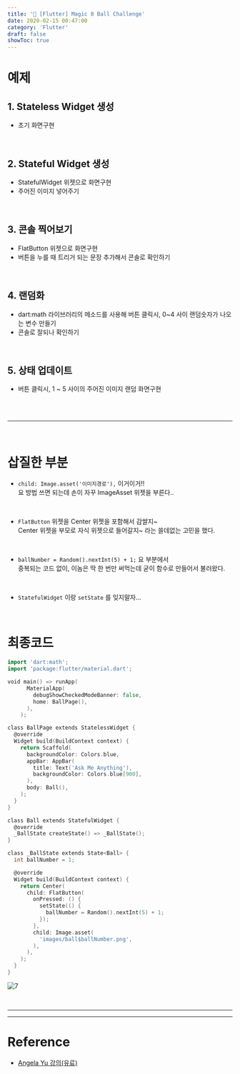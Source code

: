 ```yaml
---
title: '💎 [Flutter] Magic 8 Ball Challenge'
date: 2020-02-15 00:47:00
category: 'Flutter'
draft: false
showToc: true
---
```


# 예제

## 1. Stateless Widget 생성
- 초기 화면구현

<br/>



## 2. Stateful Widget 생성
- StatefulWidget 위젯으로 화면구현
- 주어진 이미지 넣어주기

<br/>



## 3. 콘솔 찍어보기
- FlatButton 위젯으로 화면구현
- 버튼을 누를 때 트리거 되는 문장 추가해서 콘솔로 확인하기
  
<br/>



## 4. 랜덤화
- dart:math 라이브러리의 메소드를 사용해 버튼 클릭시, 
  0~4 사이 랜덤숫자가 나오는 변수 만들기
- 콘솔로 잘되나 확인하기

<br/>




## 5. 상태 업데이트
- 버튼 클릭시, 1 ~ 5 사이의 주어진 이미지 랜덤 화면구현

<br/>





<br/>

---

<br/>



# 삽질한 부분

- ``child: Image.asset('이미지경로'),`` 이거이거!!  
 요 방법 쓰면 되는데 손이 자꾸 ImageAsset 위젯을 부른다..

<br/>

- ``FlatButton`` 위젯을 Center 위젯을 포함해서 감쌀지~  
 Center 위젯을 부모로 자식 위젯으로 들어갈지~ 라는 쓸데없는 고민을 했다.

 <br/>
 

- ``ballNumber = Random().nextInt(5) + 1;`` 요 부분에서    
 중복되는 코드 없이, 이놈은 딱 한 번만 써먹는데 굳이 함수로 만들어서 불러왔다. 


 <br/>
 

- ``StatefulWidget`` 이랑 ``setState`` 를 잊지말자...


<br/>


# 최종코드

```go
import 'dart:math';
import 'package:flutter/material.dart';

void main() => runApp(
      MaterialApp(
        debugShowCheckedModeBanner: false,
        home: BallPage(),
      ),
    );

class BallPage extends StatelessWidget {
  @override
  Widget build(BuildContext context) {
    return Scaffold(
      backgroundColor: Colors.blue,
      appBar: AppBar(
        title: Text('Ask Me Anything'),
        backgroundColor: Colors.blue[900],
      ),
      body: Ball(),
    );
  }
}

class Ball extends StatefulWidget {
  @override
  _BallState createState() => _BallState();
}

class _BallState extends State<Ball> {
  int ballNumber = 1;

  @override
  Widget build(BuildContext context) {
    return Center(
      child: FlatButton(
        onPressed: () {
          setState(() {
            ballNumber = Random().nextInt(5) + 1;
          });
        },
        child: Image.asset(
          'images/ball$ballNumber.png',
        ),
      ),
    );
  }
}

```


![7](https://user-images.githubusercontent.com/55340876/74589292-565c2180-5047-11ea-84a3-16903d9ef9f0.gif)



<br/>


---
---

# Reference  
- [Angela Yu 강의(유료)](https://www.udemy.com/course/flutter-bootcamp-with-dart/)
